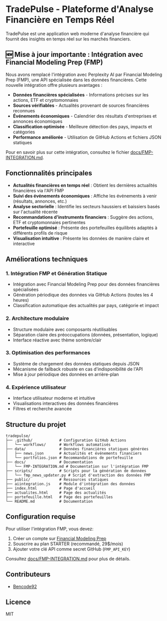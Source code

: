 # TradePulse - Plateforme d'Analyse Financière en Temps Réel

TradePulse est une application web moderne d'analyse financière qui fournit des insights en temps réel sur les marchés financiers.

## 🆕 Mise à jour importante : Intégration avec Financial Modeling Prep (FMP)

Nous avons remplacé l'intégration avec Perplexity AI par Financial Modeling Prep (FMP), une API spécialisée dans les données financières. Cette nouvelle intégration offre plusieurs avantages :

- **Données financières spécialisées** - Informations précises sur les actions, ETF et cryptomonnaies
- **Sources vérifiables** - Actualités provenant de sources financières reconnues
- **Événements économiques** - Calendrier des résultats d'entreprises et annonces économiques
- **Classification optimisée** - Meilleure détection des pays, impacts et catégories
- **Performance améliorée** - Utilisation de GitHub Actions et fichiers JSON statiques

Pour en savoir plus sur cette intégration, consultez le fichier [docs/FMP-INTEGRATION.md](docs/FMP-INTEGRATION.md).

## Fonctionnalités principales

- **Actualités financières en temps réel** : Obtient les dernières actualités financières via l'API FMP
- **Suivi des événements économiques** : Affiche les événements à venir (résultats, annonces, etc.)
- **Analyse sectorielle** : Identifie les secteurs haussiers et baissiers basés sur l'actualité récente
- **Recommandations d'instruments financiers** : Suggère des actions, ETF et cryptomonnaies pertinentes
- **Portefeuille optimisé** : Présente des portefeuilles équilibrés adaptés à différents profils de risque
- **Visualisation intuitive** : Présente les données de manière claire et interactive

## Améliorations techniques

### 1. Intégration FMP et Génération Statique

- Intégration avec Financial Modeling Prep pour des données financières spécialisées
- Génération périodique des données via GitHub Actions (toutes les 4 heures)
- Classification automatique des actualités par pays, catégorie et impact

### 2. Architecture modulaire

- Structure modulaire avec composants réutilisables
- Séparation claire des préoccupations (données, présentation, logique)
- Interface réactive avec thème sombre/clair

### 3. Optimisation des performances

- Système de chargement des données statiques depuis JSON
- Mécanisme de fallback robuste en cas d'indisponibilité de l'API
- Mise à jour périodique des données en arrière-plan

### 4. Expérience utilisateur

- Interface utilisateur moderne et intuitive
- Visualisations interactives des données financières
- Filtres et recherche avancée

## Structure du projet

```
tradepulse/
├── .github/            # Configuration GitHub Actions
│   └── workflows/      # Workflows automatisés
├── data/               # Données financières statiques générées
│   ├── news.json       # Actualités et événements financiers
│   └── portfolios.json # Recommandations de portefeuille
├── docs/               # Documentation
│   └── FMP-INTEGRATION.md # Documentation sur l'intégration FMP
├── scripts/            # Scripts pour la génération de données
│   └── fmp_news_updater.py # Script d'extraction des données FMP
├── public/             # Ressources statiques
├── aiintegration.js    # Module d'intégration des données
├── index.html          # Page d'accueil
├── actualites.html     # Page des actualités
├── portefeuille.html   # Page des portefeuilles
└── README.md           # Documentation
```

## Configuration requise

Pour utiliser l'intégration FMP, vous devez:

1. Créer un compte sur [Financial Modeling Prep](https://financialmodelingprep.com/)
2. Souscrire au plan STARTER (recommandé, 29$/mois)
3. Ajouter votre clé API comme secret GitHub (`FMP_API_KEY`)

Consultez [docs/FMP-INTEGRATION.md](docs/FMP-INTEGRATION.md) pour plus de détails.

## Contributeurs

- [Bencode92](https://github.com/bencode92)

## Licence

MIT
